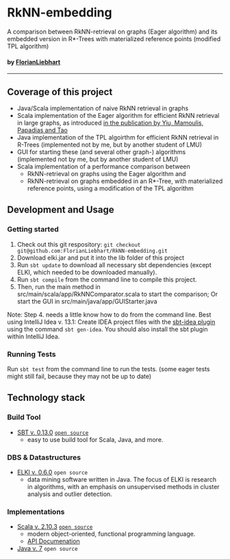 RkNN-embedding
==============

A comparison between RkNN-retrieval on graphs (Eager algorithm) and its embedded version in R*-Trees with materialized reference points (modified TPL algorithm)


#### by [FlorianLiebhart](https://github.com/FlorianLiebhart/)
--------


## Coverage of this project
- Java/Scala implementation of naive RkNN retrieval in graphs
- Scala implementation of the Eager algorithm for efficient RkNN retrieval in large graphs, as introduced [in the publication by Yiu, Mamoulis, Papadias and Tao](http://www4.comp.polyu.edu.hk/~csmlyiu/conf/ICDE05-RNN.pdf)
- Java implementation of the TPL algoirthm for efficient RkNN retrieval in R-Trees (implemented not by me, but by another student of LMU)
- GUI for starting these (and several other graph-) algorithms (implemented not by me, but by another student of LMU)
- Scala implementation of a performance comparison between 
    - RkNN-retrieval on graphs using the Eager algorithm
    and 
    - RkNN-retrieval on graphs embedded in an R*-Tree, with materialized reference points, using a modification of the TPL algorithm
    

## Development and Usage

### Getting started

1. Check out this git respository: 
```git checkout git@github.com:FlorianLiebhart/RkNN-embedding.git```
2. Download elki.jar and put it into the lib folder of this project
3. Run ```sbt update``` to download all necessary sbt dependencies (except ELKI, which needed to be downloaded manually).
4. Run ```sbt compile``` from the command line to compile this project.
5. Then, run the main method in src/main/scala/app/RkNNComparator.scala to start the comparison; Or start the GUI in src/main/java/app/GUIStarter.java

Note: Step 4. needs a little know how to do from the command line.
Best using IntelliJ Idea v. 13.1: Create IDEA project files with the [sbt-idea plugin](https://github.com/mpeltonen/sbt-idea) using the command ```sbt gen-idea```.
You should also install the sbt plugin within IntelliJ Idea.


### Running Tests

Run ```sbt test``` from the command line to run the tests. (some eager tests might still fail, because they may not be up to date)



## Technology stack

### Build Tool
- [SBT v. 0.13.0](http://www.scala-sbt.org/0.13.0/docs/home.html) [`open source`](https://github.com/sbt/sbt)
  * easy to use build tool for Scala, Java, and more. 

### DBS & Datastructures
- [ELKI v. 0.6.0](elki.dbs.ifi.lmu.de) `open source`
  * data mining software written in Java. The focus of ELKI is research in algorithms, with an emphasis on unsupervised methods in cluster analysis and outlier detection. 

### Implementations
- [Scala v. 2.10.3](http://www.scala-lang.org/) [`open source`](https://github.com/scala/scala)
  * modern object-oriented, functional programming language.
   * [API Documenation](http://www.scala-lang.org/api/2.10.3/#package)
- [Java v. 7](http://java.com/de/) `open source`
